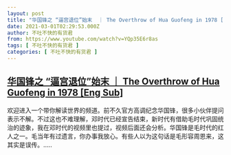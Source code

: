 ```yaml
---
layout: post
title: "华国锋之 “逼宫退位”始末  ｜ The Overthrow of Hua Guofeng in 1978 [Eng Sub]"
date: 2021-03-01T02:29:53.000Z
author: 不吐不快的有货君
from: https://www.youtube.com/watch?v=YQp35E6r8as
tags: [ 不吐不快的有货君 ]
categories: [ 不吐不快的有货君 ]
---
```

<!--1614565793000-->
[华国锋之 “逼宫退位”始末  ｜ The Overthrow of Hua Guofeng in 1978 [Eng Sub]](https://www.youtube.com/watch?v=YQp35E6r8as)
------

<div>
欢迎进入一个带你解读世界的频道。前不久官方高调纪念华国锋，很多小伙伴提问表示不解。不过这也不难理解，邓时代已经宣告结束，新时代有借助毛时代巩固统治的迹象，我在邓时代的视频里也提过，视频后面还会分析。华国锋是毛时代的红人之一。毛当年有过遗言，你办事我放心。有些人以为这句话是毛形容周恩来，这其实是误传。.....
</div>
